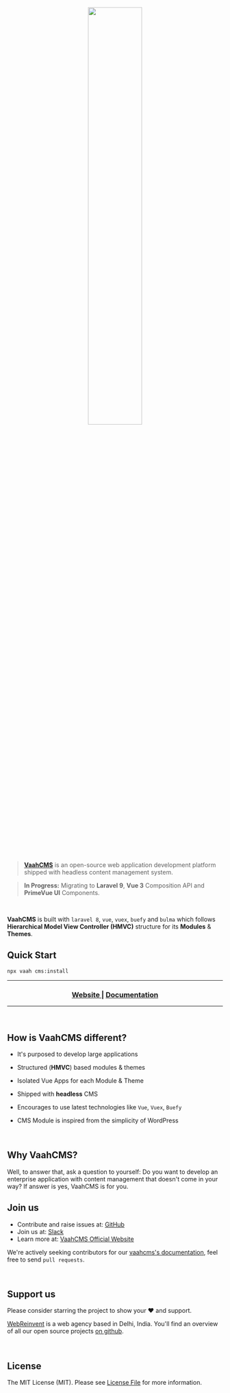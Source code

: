 <br/>
<p align="center">
    <img src="https://raw.githubusercontent.com/webreinvent/vaahcms/master/Resources/assets/backend/vaahone/images/vaahcms-logo.svg" width="50%" />
</p>

<br/>

> **[VaahCMS](https://vaah.dev/cms)** is an open-source web application development platform shipped with headless content management system.


> **In Progress:**  Migrating to **Laravel 9**, **Vue 3** Composition API and **PrimeVue UI** Components.

<br/>

**VaahCMS** is built  with `laravel 8`, `vue`, `vuex`, `buefy` and `bulma` which follows **Hierarchical Model View Controller (HMVC)** structure for its **Modules** & **Themes**.

## Quick Start
```shell
npx vaah cms:install
```

---

<div align="center">
  <h3>
    <a href="https://vaah.dev/cms">
      Website
    </a>
    <span> | </span>
    <a href="https://docs.vaah.dev/vaahcms">
      Documentation
    </a>
  </h3>
</div>

---

<br/>

## How is VaahCMS different?

- It's purposed to develop large applications

- Structured (**HMVC**) based modules & themes

- Isolated Vue Apps for each Module & Theme

- Shipped with **headless** CMS
  
- Encourages to use latest technologies like `Vue`, `Vuex`, `Buefy`

- CMS Module is inspired from the simplicity of WordPress

<br/>

## Why VaahCMS?

Well, to answer that, ask a question to yourself: Do you want to develop an enterprise application with content management that doesn't come in your way? If answer is yes, VaahCMS is for you.

## Join us
- Contribute and raise issues at: [GitHub](https://github.com/webreinvent/vaahcms)
- Join us at: [Slack](https://join.slack.com/t/vaah/shared_invite/zt-wgvx75rr-tuAhGtjRweCR~DEVSTFcSQ)
- Learn more at: [VaahCMS Official Website](https://vaah.dev/cms)

We're actively seeking contributors for our [vaahcms's documentation](https://github.com/webreinvent/vaah-docs), feel free to send `pull requests`.  

<br/>

## Support us

Please consider starring the project to show your :heart: and support.

[WebReinvent](https://webreinvent.com) is a web agency based in Delhi, India. You'll find an overview of all our open source projects [on github](https://github.com/webreinvent).


<br/>

## License

The MIT License (MIT). Please see [License File](LICENSE) for more information.

<br/>

[license-url]: LICENSE.md
[license-image]: https://img.shields.io/github/license/webreinvent/vaahcms?style=for-the-badge

[synk-image]: https://img.shields.io/snyk/vulnerabilities/github/webreinvent/vaahcms?label=Synk%20Vulnerabilities&style=for-the-badge
[synk-url]: https://snyk.io/test/github/webreinvent/vaahcms?targetFile=package.json "synk"
